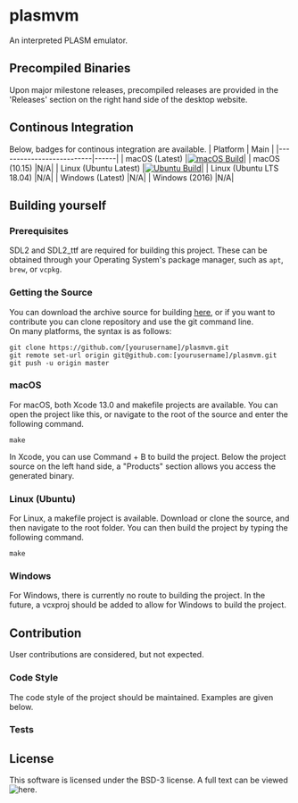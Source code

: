 # plasmvm
An interpreted PLASM emulator.

## Precompiled Binaries
Upon major milestone releases, precompiled releases are provided in the 'Releases' section on the right hand side of the desktop website.

## Continous Integration
Below, badges for continous integration are available.
| Platform                 | Main |
|--------------------------|------|
| macOS (Latest)           |[![macOS Build](https://github.com/noahw2021/plasmvm/actions/workflows/c-macos.yml/badge.svg)](https://github.com/noahw2021/plasmvm/actions/workflows/c-macos.yml)|
| macOS (10.15)            |N/A|
| Linux (Ubuntu Latest)    |[![Ubuntu Build](https://github.com/noahw2021/plasmvm/actions/workflows/c-ubuntu.yml/badge.svg)](https://github.com/noahw2021/plasmvm/actions/workflows/c-ubuntu.yml)|
| Linux (Ubuntu LTS 18.04) |N/A|
| Windows (Latest)         |N/A|
| Windows (2016)           |N/A|

## Building yourself
### Prerequisites
SDL2 and SDL2_ttf are required for building this project. These can be obtained through your Operating System's package manager, such as `apt`, `brew`, or `vcpkg`.
### Getting the Source
You can download the archive source for building [here](https://github.com/noahw2021/plasmvm/archive/refs/heads/main.zip), or if you want to contribute you can clone repository and use the git command line.<br>On many platforms, the syntax is as follows:
```
git clone https://github.com/[yourusername]/plasmvm.git
git remote set-url origin git@github.com:[yourusername]/plasmvm.git
git push -u origin master
```
### macOS
For macOS, both Xcode 13.0 and makefile projects are available. You can open the project like this, or navigate to the root of the source and enter the following command.
```
make
````
In Xcode, you can use Command + B to build the project. Below the project source on the left hand side, a "Products" section allows you access the generated binary.

### Linux (Ubuntu)
For Linux, a makefile project is available. Download or clone the source, and then navigate to the root folder. You can then build the project by typing the following command.
```
make
```
### Windows
For Windows, there is currently no route to building the project. In the future, a vcxproj should be added to allow for Windows to build the project.

## Contribution
User contributions are considered, but not expected.
### Code Style
The code style of the project should be maintained. Examples are given below.


### Tests

## License
This software is licensed under the BSD-3 license. A full text can be viewed ![here](LICENSE).
